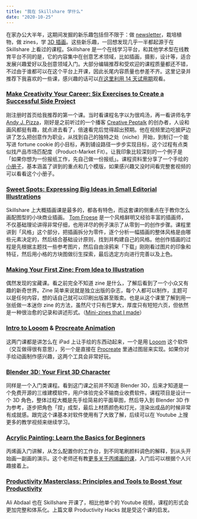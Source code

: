 ```yaml
---
title: "我在 Skillshare 学什么"
date: "2020-10-25"
---
```


在家办公大半年，这期间发掘的新乐趣包括但不限于：做 [newsletter](https://us10.campaign-archive.com/?u=4fed45ee5092478a3ecdc063a&id=071e2b2c8a)，栽培植物，做 zines，学 [3D 插画](https://www.instagram.com/p/CEtFjsqgCc3/)。这些新乐趣，一回想发现几乎一半都起源于在 Skillshare 上看过的课程。Skillshare 是一个在线学习平台，和其他学术型在线教育平台不同的是，它的内容集中在创意艺术领域，比如插画，摄影，设计等，适合发展兴趣爱好以及创意领域入门。大部分编辑推荐和受欢迎的课程质量都还不错，不过由于谁都可以在这个平台上开课，因此长尾内容质量也参差不齐。这里记录并推荐下我喜欢的一些课，感兴趣的话可以[在这里利用 14 天试用期](https://skl.sh/35rh7SY)观看。

### [Make Creativity Your Career: Six Exercises to Create a Successful Side Project](<(https://www.skillshare.com/classes/Make-Creativity-Your-Career-Six-Exercises-to-Create-a-Successful-Side-Project/1602595214/projects)>)

刚注册时首页给我推荐的第一个课。当时看课程名字以为很鸡汤，再一看讲师名字 [Andy J. Pizza](https://www.andyjpizza.com/)，刚好是之前听过的一个播客 [Creative Peptalk](https://www.creativepeptalk.com/) 的创办者，人设和画风都挺有趣，就点进去看了，倍速看完后觉得超出预期。他在视频里边吃披萨边讲了怎么把创意作为职业，从找到自己的独特之处（niche）开始，到制订一个能写进 fortune cookie 的小目标，再到铺设路径一步步实现目标，这个过程有点类似找产品市场匹配度（Product-Market Fit）。让我印象比较深刻的一个例子是「如果你想为一份报纸工作，先自己做一份报纸」。课程资料里分享了一个手绘的[小册子](https://static.skillshare.com/uploads/attachment/1602595214/9f28ddaa/AndyJPizza_Skillshare_Workbook.pdf)，基本涵盖了讲到的重点和几个模版，如果感兴趣又没时间看完整套视频的可以看看这个小册子。

### [Sweet Spots: Expressing Big Ideas in Small Editorial Illustrations](https://www.skillshare.com/classes/Sweet-Spots-Expressing-Big-Ideas-in-Small-Editorial-Illustrations/422810879/projects)

Skillshare 上大概插画课是最多的，都各有特色，而这套课的侧重点在于教你怎么画配图型的小块商业插画。 [Tom Froese](https://www.tomfroese.com/) 是一个风格鲜明又经验丰富的插画师，不仅基础理论讲得非常仔细，也用详尽的例子演示了从零到一的创作步骤。课程里讲到「风格」这个部分，把插画拆分为零件，逐个分析一幅插画的整体风格是由哪些元素决定的，然后结合基础设计原则，找到并构建自己的风格。他创作插画的过程是先根据主题找一些参考图片，然后自由涂鸦来「下载」刚刚看过图片的印象和特征，然后用小格的方块图做衍生探索，最后选定方向进行完善以及上色。

### [Making Your First Zine: From Idea to Illustration](https://www.skillshare.com/classes/Making-Your-First-Zine-From-Idea-to-Illustration/967918475/projects)

偶然发现的宝藏课。看之前完全不知道 zine 是什么，了解后看到了一个小众又有趣的新奇世界。Zine 简单来说就是独立出版的杂志，每个人都可以制作，主题可以是任何内容，想的话自己就可以印刷出版甚至贩卖。也是从这个课里了解到用一张纸做一本迷你 zine 的方法，虽然尺寸只有巴掌大，厚度只有短短六页，但依然是一种很治愈的记录和讲述形式。（[Mini-zines that I made](https://www.instagram.com/stories/highlights/17871343072743790/)）

### [Intro to Looom](https://www.skillshare.com/classes/Intro-to-Looom-Create-Playful-Looping-Animations-on-Your-iPad/1246763473/projects) & [Procreate Animation](https://www.skillshare.com/classes/Procreate-Animation-Make-Fun-GIFs-Videos/1888082231/projects)

这两门课都是讲怎么在 iPad 上让手绘的东西动起来，一个是用 [Looom](https://iorama.studio/) 这个软件（交互做得很有意思），另一个是直接在 [Procreate](https://procreate.art/) 里通过图层来实现。如果你对手绘动画制作感兴趣，这两个工具会非常好玩。

### [Blender 3D: Your First 3D Character](https://www.skillshare.com/classes/Blender-3D-Your-First-3D-Character/527979685/projects)

同样是一个入门类课程。看到这门课之前并不知道 Blender 3D，后来才知道是一个免费开源的三维建模软件，用户体验完全不输商业收费软件。课程项目是设计一个 3D 角色，整体过程大概是先手绘简易的平面草图，然后导入到 Blender 3D 作为参考，逐步把角色「捏」成型，最后上材质颜色和灯光，渲染出成品的时候非常有成就感。跟完这个课基本对软件使用有了大致了解，后续可以在 Youtube 上搜更多的教学视频来继续学习。

### [Acrylic Painting: Learn the Basics for Beginners](https://www.skillshare.com/classes/Acrylic-Painting-Learn-the-Basics-For-Beginners/1186449914/projects)

丙烯画入门讲解，从怎么配置你的工作台，到不同笔刷颜料调色的解释，到从头开始画一副画的演示。这个老师还有教[更多关于丙烯画的课](https://www.skillshare.com/user/laurieanneart)，入门后可以根据个人兴趣接着上。

### [Productivity Masterclass: Principles and Tools to Boost Your Productivity](https://www.skillshare.com/classes/Productivity-Masterclass-Principles-and-Tools-to-Boost-Your-Productivity/647318269/projects)

Ali Abdaal 也在 Skillshare 开课了，相比他单个的 Youtube 视频，课程的形式会更加完整和体系化。上篇文章 Productivity Hacks 就是受这个课的启发。
